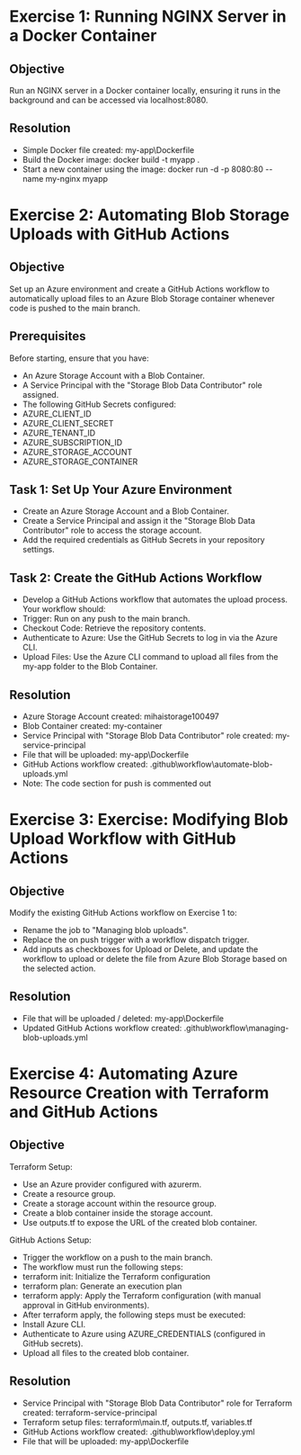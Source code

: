 # Exercise 1: Running NGINX Server in a Docker Container
## Objective
Run an NGINX server in a Docker container locally, ensuring it runs in the background and can be accessed via localhost:8080.

## Resolution
- Simple Docker file created: my-app\Dockerfile
- Build the Docker image: docker build -t myapp . 
- Start a new container using the image: docker run -d -p 8080:80 --name my-nginx myapp

# Exercise 2: Automating Blob Storage Uploads with GitHub Actions
## Objective
Set up an Azure environment and create a GitHub Actions workflow to automatically upload files to an Azure Blob Storage container whenever code is pushed to the main branch.

## Prerequisites
Before starting, ensure that you have:
- An Azure Storage Account with a Blob Container.
- A Service Principal with the "Storage Blob Data Contributor" role assigned.
- The following GitHub Secrets configured:
- AZURE_CLIENT_ID
- AZURE_CLIENT_SECRET
- AZURE_TENANT_ID
- AZURE_SUBSCRIPTION_ID
- AZURE_STORAGE_ACCOUNT
- AZURE_STORAGE_CONTAINER

## Task 1: Set Up Your Azure Environment
- Create an Azure Storage Account and a Blob Container.
- Create a Service Principal and assign it the "Storage Blob Data Contributor" role to access the storage account.
- Add the required credentials as GitHub Secrets in your repository settings.

## Task 2: Create the GitHub Actions Workflow
- Develop a GitHub Actions workflow that automates the upload process. Your workflow should:
- Trigger: Run on any push to the main branch.
- Checkout Code: Retrieve the repository contents.
- Authenticate to Azure: Use the GitHub Secrets to log in via the Azure CLI.
- Upload Files: Use the Azure CLI command to upload all files from the my-app folder to the Blob Container.

## Resolution
- Azure Storage Account created: mihaistorage100497
- Blob Container created: my-container
- Service Principal with "Storage Blob Data Contributor" role created: my-service-principal
- File that will be uploaded: my-app\Dockerfile
- GitHub Actions workflow created: .github\workflow\automate-blob-uploads.yml
- Note: The code section for push is commented out

# Exercise 3: Exercise: Modifying Blob Upload Workflow with GitHub Actions
## Objective
Modify the existing GitHub Actions workflow on Exercise 1 to:
- Rename the job to "Managing blob uploads".
- Replace the on push trigger with a workflow dispatch trigger.
- Add inputs as checkboxes for Upload or Delete, and update the workflow to upload or delete the file from Azure Blob Storage based on the selected action.

## Resolution
- File that will be uploaded / deleted: my-app\Dockerfile
- Updated GitHub Actions workflow created: .github\workflow\managing-blob-uploads.yml

# Exercise 4: Automating Azure Resource Creation with Terraform and GitHub Actions
## Objective
Terraform Setup:
- Use an Azure provider configured with azurerm.
- Create a resource group.
- Create a storage account within the resource group.
- Create a blob container inside the storage account.
- Use outputs.tf to expose the URL of the created blob container.

GitHub Actions Setup:
- Trigger the workflow on a push to the main branch.
- The workflow must run the following steps: 
- terraform init: Initialize the Terraform configuration
- terraform plan: Generate an execution plan
- terraform apply: Apply the Terraform configuration (with manual approval in GitHub environments).
- After terraform apply, the following steps must be executed:
- Install Azure CLI.
- Authenticate to Azure using AZURE_CREDENTIALS (configured in GitHub secrets).
- Upload all files to the created blob container.

## Resolution
- Service Principal with "Storage Blob Data Contributor" role for Terraform created: terraform-service-principal
- Terraform setup files: terraform\main.tf, outputs.tf, variables.tf
- GitHub Actions workflow created: .github\workflow\deploy.yml
- File that will be uploaded: my-app\Dockerfile